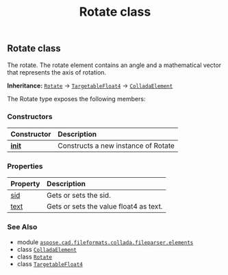 ﻿---
title: Rotate class
second_title: Aspose.CAD for Python via .NET API References
description: 
type: docs
weight: 900
url: /aspose.cad.fileformats.collada.fileparser.elements/rotate/
is_root: false
---

## Rotate class

The rotate.
The rotate element contains an angle and a mathematical vector that represents the axis of rotation.



**Inheritance:** [`Rotate`](/cad/python-net/aspose.cad.fileformats.collada.fileparser.elements/rotate) → 
[`TargetableFloat4`](/cad/python-net/aspose.cad.fileformats.collada.fileparser.elements/targetablefloat4) → 
[`ColladaElement`](/cad/python-net/aspose.cad.fileformats.collada.fileparser.elements/colladaelement)



The Rotate type exposes the following members:

### Constructors
| Constructor | Description |
| :- | :- |
| [__init__](/cad/python-net/aspose.cad.fileformats.collada.fileparser.elements/rotate/__init__/#) | Constructs a new instance of Rotate |


### Properties
| Property | Description |
| :- | :- |
| [sid](/cad/python-net/aspose.cad.fileformats.collada.fileparser.elements/rotate/sid) | Gets or sets the sid. |
| [text](/cad/python-net/aspose.cad.fileformats.collada.fileparser.elements/rotate/text) | Gets or sets the value float4 as text. |



### See Also
* module [`aspose.cad.fileformats.collada.fileparser.elements`](..)
* class [`ColladaElement`](/cad/python-net/aspose.cad.fileformats.collada.fileparser.elements/colladaelement)
* class [`Rotate`](/cad/python-net/aspose.cad.fileformats.collada.fileparser.elements/rotate)
* class [`TargetableFloat4`](/cad/python-net/aspose.cad.fileformats.collada.fileparser.elements/targetablefloat4)
